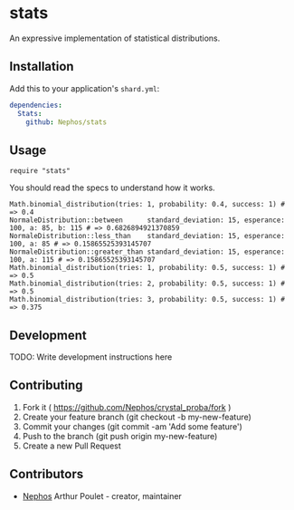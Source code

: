 # stats

An expressive implementation of statistical distributions.

## Installation


Add this to your application's `shard.yml`:

```yaml
dependencies:
  Stats:
    github: Nephos/stats
```


## Usage


```crystal
require "stats"
```

You should read the specs to understand how it works.
```crystal
Math.binomial_distribution(tries: 1, probability: 0.4, success: 1) # => 0.4
NormaleDistribution::between      standard_deviation: 15, esperance: 100, a: 85, b: 115 # => 0.6826894921370859
NormaleDistribution::less_than    standard_deviation: 15, esperance: 100, a: 85 # => 0.15865525393145707
NormaleDistribution::greater_than standard_deviation: 15, esperance: 100, a: 115 # => 0.15865525393145707
Math.binomial_distribution(tries: 1, probability: 0.5, success: 1) # => 0.5
Math.binomial_distribution(tries: 2, probability: 0.5, success: 1) # => 0.5
Math.binomial_distribution(tries: 3, probability: 0.5, success: 1) # => 0.375
```


## Development

TODO: Write development instructions here

## Contributing

1. Fork it ( https://github.com/Nephos/crystal_proba/fork )
2. Create your feature branch (git checkout -b my-new-feature)
3. Commit your changes (git commit -am 'Add some feature')
4. Push to the branch (git push origin my-new-feature)
5. Create a new Pull Request

## Contributors

- [Nephos](https://github.com/Nephos) Arthur Poulet - creator, maintainer

